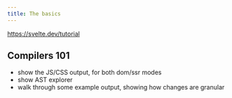 ```yaml
---
title: The basics
---
```


https://svelte.dev/tutorial


## Compilers 101

* show the JS/CSS output, for both dom/ssr modes
* show AST explorer
* walk through some example output, showing how changes are granular